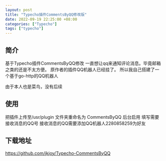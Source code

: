 ```yaml
---
layout: post
title: "Typecho插件CommentsByQQ修改版"
date: 2022-09-19 22:25:00 +08:00
categories: ["Typecho"]
tags: ["typecho"]
---
```


## 简介

基于Typecho插件CommentsByQQ修改 
一直想让qq来通知评论消息。毕竟邮箱之类的还是不太方便。 
原作者的插件QQ机器人已经挂了。
所以我自己搭建了一个基于go-http的QQ机器人 

由于本人也是菜鸟，没有后续

## 使用

把插件上传至/usr/plugin
文件夹重命名为 CommentsByQQ
后台启用
填写需要接收消息的QQ号
接收消息的QQ需要添加QQ机器人2280858259为好友

## 下载地址

 https://github.com/jkjoy/Typecho-CommentsByQQ